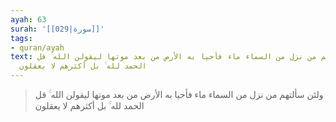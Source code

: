 ```yaml
---
ayah: 63
surah: '[[029|سورة]]'
tags:
- quran/ayah
text: ولئن سألتهم من نزل من السماء ماء فأحيا به الأرض من بعد موتها ليقولن الله ۚ قل
  الحمد لله ۚ بل أكثرهم لا يعقلون
---
```

> ولئن سألتهم من نزل من السماء ماء فأحيا به الأرض من بعد موتها ليقولن الله ۚ قل الحمد لله ۚ بل أكثرهم لا يعقلون

